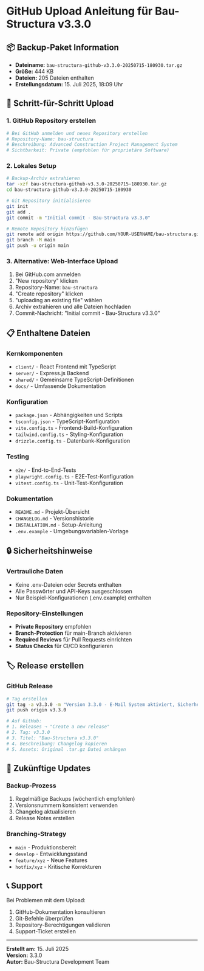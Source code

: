 # GitHub Upload Anleitung für Bau-Structura v3.3.0

## 📦 Backup-Paket Information

- **Dateiname:** `bau-structura-github-v3.3.0-20250715-180930.tar.gz`
- **Größe:** 444 KB
- **Dateien:** 205 Dateien enthalten
- **Erstellungsdatum:** 15. Juli 2025, 18:09 Uhr

## 🚀 Schritt-für-Schritt Upload

### 1. GitHub Repository erstellen
```bash
# Bei GitHub anmelden und neues Repository erstellen
# Repository-Name: bau-structura
# Beschreibung: Advanced Construction Project Management System
# Sichtbarkeit: Private (empfohlen für proprietäre Software)
```

### 2. Lokales Setup
```bash
# Backup-Archiv extrahieren
tar -xzf bau-structura-github-v3.3.0-20250715-180930.tar.gz
cd bau-structura-github-v3.3.0-20250715-180930

# Git Repository initialisieren
git init
git add .
git commit -m "Initial commit - Bau-Structura v3.3.0"

# Remote Repository hinzufügen
git remote add origin https://github.com/YOUR-USERNAME/bau-structura.git
git branch -M main
git push -u origin main
```

### 3. Alternative: Web-Interface Upload
1. Bei GitHub.com anmelden
2. "New repository" klicken
3. Repository-Name: `bau-structura`
4. "Create repository" klicken
5. "uploading an existing file" wählen
6. Archiv extrahieren und alle Dateien hochladen
7. Commit-Nachricht: "Initial commit - Bau-Structura v3.3.0"

## 📋 Enthaltene Dateien

### Kernkomponenten
- `client/` - React Frontend mit TypeScript
- `server/` - Express.js Backend
- `shared/` - Gemeinsame TypeScript-Definitionen
- `docs/` - Umfassende Dokumentation

### Konfiguration
- `package.json` - Abhängigkeiten und Scripts
- `tsconfig.json` - TypeScript-Konfiguration
- `vite.config.ts` - Frontend-Build-Konfiguration
- `tailwind.config.ts` - Styling-Konfiguration
- `drizzle.config.ts` - Datenbank-Konfiguration

### Testing
- `e2e/` - End-to-End-Tests
- `playwright.config.ts` - E2E-Test-Konfiguration
- `vitest.config.ts` - Unit-Test-Konfiguration

### Dokumentation
- `README.md` - Projekt-Übersicht
- `CHANGELOG.md` - Versionshistorie
- `INSTALLATION.md` - Setup-Anleitung
- `.env.example` - Umgebungsvariablen-Vorlage

## 🔒 Sicherheitshinweise

### Vertrauliche Daten
- Keine .env-Dateien oder Secrets enthalten
- Alle Passwörter und API-Keys ausgeschlossen
- Nur Beispiel-Konfigurationen (.env.example) enthalten

### Repository-Einstellungen
- **Private Repository** empfohlen
- **Branch-Protection** für main-Branch aktivieren
- **Required Reviews** für Pull Requests einrichten
- **Status Checks** für CI/CD konfigurieren

## 🏷️ Release erstellen

### GitHub Release
```bash
# Tag erstellen
git tag -a v3.3.0 -m "Version 3.3.0 - E-Mail System aktiviert, Sicherheit verbessert"
git push origin v3.3.0

# Auf GitHub:
# 1. Releases → "Create a new release"
# 2. Tag: v3.3.0
# 3. Titel: "Bau-Structura v3.3.0"
# 4. Beschreibung: Changelog kopieren
# 5. Assets: Original .tar.gz Datei anhängen
```

## 🔄 Zukünftige Updates

### Backup-Prozess
1. Regelmäßige Backups (wöchentlich empfohlen)
2. Versionsnummern konsistent verwenden
3. Changelog aktualisieren
4. Release Notes erstellen

### Branching-Strategy
- `main` - Produktionsbereit
- `develop` - Entwicklungsstand
- `feature/xyz` - Neue Features
- `hotfix/xyz` - Kritische Korrekturen

## 📞 Support

Bei Problemen mit dem Upload:
1. GitHub-Dokumentation konsultieren
2. Git-Befehle überprüfen
3. Repository-Berechtigungen validieren
4. Support-Ticket erstellen

---

**Erstellt am:** 15. Juli 2025  
**Version:** 3.3.0  
**Autor:** Bau-Structura Development Team